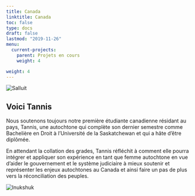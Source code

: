 ```yaml
---
title: Canada
linktitle: Canada
toc: false
type: docs
draft: false
lastmod: "2019-11-26"
menu:
  current-projects:
    parent: Projets en cours
    weight: 4

weight: 4
---
```

![Salluit](/img/Canada/Salluit.jpg)

## Voici Tannis

Nous soutenons toujours notre première étudiante canadienne résidant au pays, Tannis, une autochtone qui complète son dernier semestre comme Bachelière en Droit à l’Université de la Saskatchewan et qui a hâte d’être diplômée.

En attendant la collation des grades, Tannis réfléchit à comment elle pourra intégrer et appliquer son expérience en tant que femme autochtone en vue d’aider le gouvernement et le système judiciaire à mieux soutenir et représenter les enjeux autochtones au Canada et ainsi faire un pas de plus vers la réconciliation des peuples.

![Inukshuk](/img/Canada/Inukshuk.jpg)
